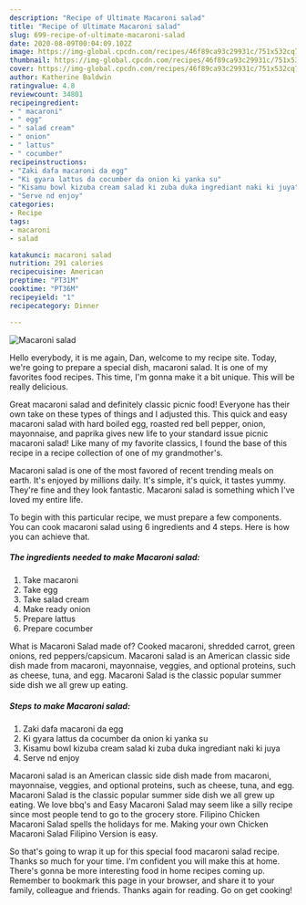 ```yaml
---
description: "Recipe of Ultimate Macaroni salad"
title: "Recipe of Ultimate Macaroni salad"
slug: 699-recipe-of-ultimate-macaroni-salad
date: 2020-08-09T00:04:09.102Z
image: https://img-global.cpcdn.com/recipes/46f89ca93c29931c/751x532cq70/macaroni-salad-recipe-main-photo.jpg
thumbnail: https://img-global.cpcdn.com/recipes/46f89ca93c29931c/751x532cq70/macaroni-salad-recipe-main-photo.jpg
cover: https://img-global.cpcdn.com/recipes/46f89ca93c29931c/751x532cq70/macaroni-salad-recipe-main-photo.jpg
author: Katherine Baldwin
ratingvalue: 4.8
reviewcount: 34801
recipeingredient:
- " macaroni"
- " egg"
- " salad cream"
- " onion"
- " lattus"
- " cocumber"
recipeinstructions:
- "Zaki dafa macaroni da egg"
- "Ki gyara lattus da cocumber da onion ki yanka su"
- "Kisamu bowl kizuba cream salad ki zuba duka ingrediant naki ki juya"
- "Serve nd enjoy"
categories:
- Recipe
tags:
- macaroni
- salad

katakunci: macaroni salad 
nutrition: 291 calories
recipecuisine: American
preptime: "PT31M"
cooktime: "PT36M"
recipeyield: "1"
recipecategory: Dinner

---
```



![Macaroni salad](https://img-global.cpcdn.com/recipes/46f89ca93c29931c/751x532cq70/macaroni-salad-recipe-main-photo.jpg)

Hello everybody, it is me again, Dan, welcome to my recipe site. Today, we're going to prepare a special dish, macaroni salad. It is one of my favorites food recipes. This time, I'm gonna make it a bit unique. This will be really delicious.

Great macaroni salad and definitely classic picnic food! Everyone has their own take on these types of things and I adjusted this. This quick and easy macaroni salad with hard boiled egg, roasted red bell pepper, onion, mayonnaise, and paprika gives new life to your standard issue picnic macaroni salad! Like many of my favorite classics, I found the base of this recipe in a recipe collection of one of my grandmother&#39;s.

Macaroni salad is one of the most favored of recent trending meals on earth. It's enjoyed by millions daily. It's simple, it's quick, it tastes yummy. They're fine and they look fantastic. Macaroni salad is something which I've loved my entire life.


To begin with this particular recipe, we must prepare a few components. You can cook macaroni salad using 6 ingredients and 4 steps. Here is how you can achieve that.

<!--inarticleads1-->

##### The ingredients needed to make Macaroni salad:

1. Take  macaroni
1. Take  egg
1. Take  salad cream
1. Make ready  onion
1. Prepare  lattus
1. Prepare  cocumber


What is Macaroni Salad made of? Cooked macaroni, shredded carrot, green onions, red peppers/capsicum. Macaroni salad is an American classic side dish made from macaroni, mayonnaise, veggies, and optional proteins, such as cheese, tuna, and egg. Macaroni Salad is the classic popular summer side dish we all grew up eating. 

<!--inarticleads2-->

##### Steps to make Macaroni salad:

1. Zaki dafa macaroni da egg
1. Ki gyara lattus da cocumber da onion ki yanka su
1. Kisamu bowl kizuba cream salad ki zuba duka ingrediant naki ki juya
1. Serve nd enjoy


Macaroni salad is an American classic side dish made from macaroni, mayonnaise, veggies, and optional proteins, such as cheese, tuna, and egg. Macaroni Salad is the classic popular summer side dish we all grew up eating. We love bbq&#39;s and Easy Macaroni Salad may seem like a silly recipe since most people tend to go to the grocery store. Filipino Chicken Macaroni Salad spells the holidays for me. Making your own Chicken Macaroni Salad Filipino Version is easy. 

So that's going to wrap it up for this special food macaroni salad recipe. Thanks so much for your time. I'm confident you will make this at home. There's gonna be more interesting food in home recipes coming up. Remember to bookmark this page in your browser, and share it to your family, colleague and friends. Thanks again for reading. Go on get cooking!
